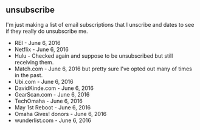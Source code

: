 unsubscribe
---

I'm just making a list of email subscriptions that I unscribe and dates to see if they really do unsubscribe me.

* REI - June 6, 2016
* Netflix - June 6, 2016
* Hulu - Checked again and suppose to be unsubscribed but still receiving them.
* Match.com - June 6, 2016 but pretty sure I've opted out many of times in the past.
* Ubi.com - June 6, 2016
* DavidKinde.com - June 6, 2016
* GearScan.com - June 6, 2016
* TechOmaha - June 6, 2016
* May 1st Reboot - June 6, 2016
* Omaha Gives! donors - June 6, 2016
* wunderlist.com - June 6, 2016
